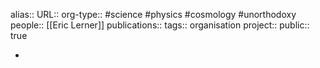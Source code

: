 alias::
URL::
org-type:: #science #physics #cosmology #unorthodoxy  
people:: [[Eric Lerner]] 
publications:: 
tags:: organisation
project::
public:: true

-